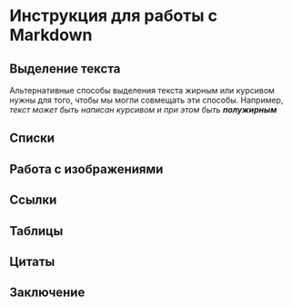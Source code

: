 # Инструкция для работы с Markdown

## Выделение текста

Альтернативные способы выделения текста жирным или курсивом нужны для того, чтобы мы могли совмещать эти способы. Например, _текст может быть написан курсивом и при этом быть **полужирным**_

## Списки

## Работа с изображениями

## Ссылки

## Таблицы

## Цитаты

## Заключение

